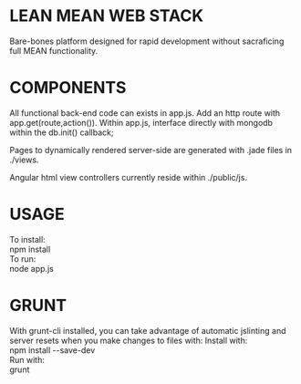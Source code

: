 LEAN MEAN WEB STACK  
===================  
Bare-bones platform designed for rapid development without sacraficing full MEAN functionality.  
  
  
COMPONENTS  
==========
All functional back-end code can exists in app.js. Add an http route with app.get(route,action()). 
Within app.js, interface directly with mongodb within the db.init() callback;  
  
Pages to dynamically rendered server-side are generated with .jade files in ./views.  

Angular html view controllers currently reside within ./public/js.  
  
  
USAGE  
=====  
To install:  
npm install  
To run:  
node app.js  
  
  
GRUNT  
=====  
With grunt-cli installed, you can take advantage of automatic jslinting and server resets when you make changes to files with:
Install with:  
npm install --save-dev  
Run with:  
grunt  
